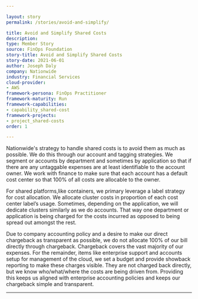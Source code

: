 ```yaml
---

layout: story
permalink: /stories/avoid-and-simplify/

title: Avoid and Simplify Shared Costs
description:
type: Member Story
source: FinOps Foundation
story-title: Avoid and Simplify Shared Costs
story-date: 2021-06-01
author: Joseph Daly
company: Nationwide
industry: Financial Services
cloud-provider:
- AWS
framework-persona: FinOps Practitioner
framework-maturity: Run
framework-capabilities:
- capability_shared-cost
framework-projects:
- project_shared-costs
order: 1

---
```


Nationwide's strategy to handle shared costs is to avoid them as much as possible. We do this through our account and tagging strategies.  We segment or accounts by department and sometimes by application so that if there are any untaggable expenses are at least identifiable to the account owner. We work with finance to make sure that each account has a default cost center so that 100% of all costs are allocable to the owner.

For shared platforms,like containers, we primary leverage a label strategy for cost allocation. We allocate cluster costs in proportion of each cost center label’s usage. Sometimes, depending on the application, we will dedicate clusters similarly as we do accounts. That way one department or application is being charged for the costs incurred as opposed to being spread out amongst the rest.

Due to company accounting policy and a desire to make our direct chargeback as transparent as possible, we do not allocate 100% of our bill directly through chargeback. Chargeback covers the vast majority of our expenses. For the remainder, items like enterprise support and accounts setup for management of the cloud, we set a budget and provide showback reporting to make these charges visible. They are not charged back directly, but we know who/what/where the costs are being driven from. Providing this keeps us aligned with enterprise accounting policies and keeps our chargeback simple and transparent.

---

